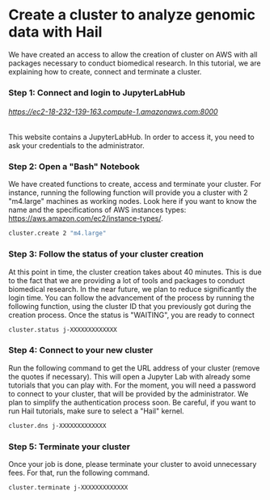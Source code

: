 
# Create a cluster to analyze genomic data with Hail
We have created an access to allow the creation of cluster on AWS with all packages necessary to conduct biomedical research. In this tutorial, we are explaining how to create, connect and terminate a cluster.
### Step 1: Connect and login to JupyterLabHub
###### https://ec2-18-232-139-163.compute-1.amazonaws.com:8000
This website contains a JupyterLabHub. In order to access it, you need to ask your credentials to the administrator.
### Step 2: Open a "Bash" Notebook
We have created functions to create, access and terminate your cluster.
For instance, running the following function will provide you a cluster with 2 "m4.large" machines as working nodes. Look here if you want to know the name and the specifications of AWS instances types: https://aws.amazon.com/ec2/instance-types/.


```bash
cluster.create 2 "m4.large"
```

### Step 3: Follow the status of your cluster creation
At this point in time, the cluster creation takes about 40 minutes. This is due to the fact that we are providing a lot of tools and packages to conduct biomedical research. In the near future, we plan to reduce significantly the login time. You  can follow the advancement of the process by running the following function, using the cluster ID that you previously got during the creation process. Once the status is "WAITING", you are ready to connect


```bash
cluster.status j-XXXXXXXXXXXXX
```

### Step 4: Connect to your new cluster
Run the following command to get the URL address of your cluster (remove the quotes if necessary). This will open a Jupyter Lab with already some tutorials that you can play with. For the moment, you will need a password to connect to your cluster, that will be provided by the administrator. We plan to simplify the authentication process soon.
Be careful, if you want to run Hail tutorials, make sure to select a "Hail" kernel.


```bash
cluster.dns j-XXXXXXXXXXXXX
```

### Step 5: Terminate your cluster
Once your job is done, please terminate your cluster to avoid unnecessary fees. For that, run the following command.


```bash
cluster.terminate j-XXXXXXXXXXXXX
```
